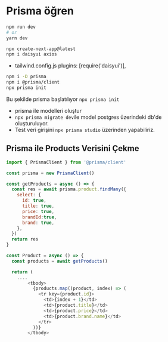 # Prisma öğren

```bash
npm run dev
# or
yarn dev
```

```bash
npx create-next-app@latest
npm i daisyui axios
```

- tailwind.config.js
  plugins: [require('daisyui')],

```bash
npm i -D prisma
npm i @prisma/client
npx prisma init
```

Bu şekilde prisma başlatılıyor `npx prisma init`

- prisma ile modelleri oluştur
- `npx prisma migrate dev`ile model postgres üzerindeki db'de oluşturuluyor.
- Test veri girişini `npx prisma studio` üzerinden yapabiliriz.

## Prisma ile Products Verisini Çekme

```javascript
import { PrismaClient } from '@prisma/client'

const prisma = new PrismaClient()

const getProducts = async () => {
  const res = await prisma.product.findMany({
    select: {
      id: true,
      title: true,
      price: true,
      brandId:true,
      brand: true,
    },
  })
  return res
}

const Product = async () => {
  const products = await getProducts()

  return (
    ....
        <tbody>
          {products.map((product, index) => (
            <tr key={product.id}>
              <td>{index + 1}</td>
              <td>{product.title}</td>
              <td>{product.price}</td>
              <td>{product.brand.name}</td>
            </tr>
          ))}
        </tbody>
```